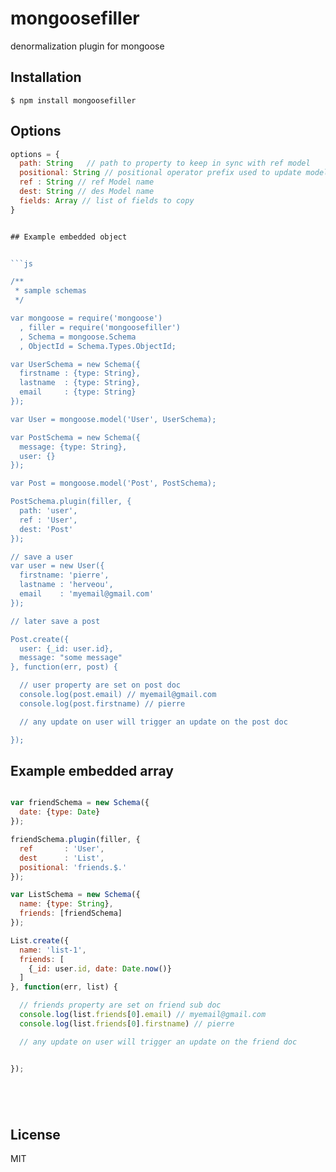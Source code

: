 # mongoosefiller

  denormalization plugin for mongoose

## Installation

    $ npm install mongoosefiller

## Options

```js
options = {
  path: String   // path to property to keep in sync with ref model
  positional: String // positional operator prefix used to update model
  ref : String // ref Model name
  dest: String // des Model name
  fields: Array // list of fields to copy
}


## Example embedded object


```js

/**
 * sample schemas
 */

var mongoose = require('mongoose')
  , filler = require('mongoosefiller')
  , Schema = mongoose.Schema
  , ObjectId = Schema.Types.ObjectId;

var UserSchema = new Schema({
  firstname : {type: String},
  lastname  : {type: String},
  email     : {type: String}
});

var User = mongoose.model('User', UserSchema);

var PostSchema = new Schema({
  message: {type: String},
  user: {}
});

var Post = mongoose.model('Post', PostSchema);

PostSchema.plugin(filler, {
  path: 'user',
  ref : 'User',
  dest: 'Post'
});

// save a user
var user = new User({
  firstname: 'pierre',
  lastname : 'herveou',
  email    : 'myemail@gmail.com'
});

// later save a post

Post.create({
  user: {_id: user.id},
  message: "some message"
}, function(err, post) {

  // user property are set on post doc
  console.log(post.email) // myemail@gmail.com
  console.log(post.firstname) // pierre

  // any update on user will trigger an update on the post doc

});

```

## Example embedded array

```js

var friendSchema = new Schema({
  date: {type: Date}
});

friendSchema.plugin(filler, {
  ref       : 'User',
  dest      : 'List',
  positional: 'friends.$.'
});

var ListSchema = new Schema({
  name: {type: String},
  friends: [friendSchema]
});

List.create({
  name: 'list-1',
  friends: [
    {_id: user.id, date: Date.now()}
  ]
}, function(err, list) {

  // friends property are set on friend sub doc
  console.log(list.friends[0].email) // myemail@gmail.com
  console.log(list.friends[0].firstname) // pierre

  // any update on user will trigger an update on the friend doc


});






```


## License

  MIT
